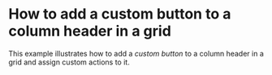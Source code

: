 # How to add a custom button to a column header in a grid


<p>This example illustrates how to add a <i>custom button</i> to a column header in a grid and assign custom actions to it. </p>

<br/>


